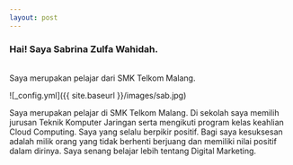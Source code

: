 ```yaml
---
layout: post
---
```


<h3> Hai! Saya Sabrina Zulfa Wahidah. </h3>
<br> Saya merupakan pelajar dari SMK Telkom Malang.

![_config.yml]({{ site.baseurl }}/images/sab.jpg)

Saya merupakan pelajar di SMK Telkom Malang. Di sekolah saya memilih jurusan Teknik Komputer Jaringan serta mengikuti program kelas keahlian Cloud Computing. Saya yang selalu berpikir positif. Bagi saya kesuksesan adalah milik orang yang tidak berhenti berjuang dan memiliki nilai positif dalam dirinya. Saya senang belajar lebih tentang Digital Marketing.
